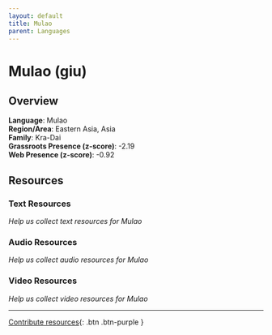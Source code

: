```yaml
---
layout: default
title: Mulao
parent: Languages
---
```


# Mulao (giu)

## Overview

**Language**: Mulao  
**Region/Area**: Eastern Asia, Asia  
**Family**: Kra-Dai  
**Grassroots Presence (z-score)**: -2.19  
**Web Presence (z-score)**: -0.92  

## Resources

### Text Resources
*Help us collect text resources for Mulao*

### Audio Resources
*Help us collect audio resources for Mulao*

### Video Resources
*Help us collect video resources for Mulao*

---

[Contribute resources](https://forms.office.com/e/1SfLJx3u1r){: .btn .btn-purple }
